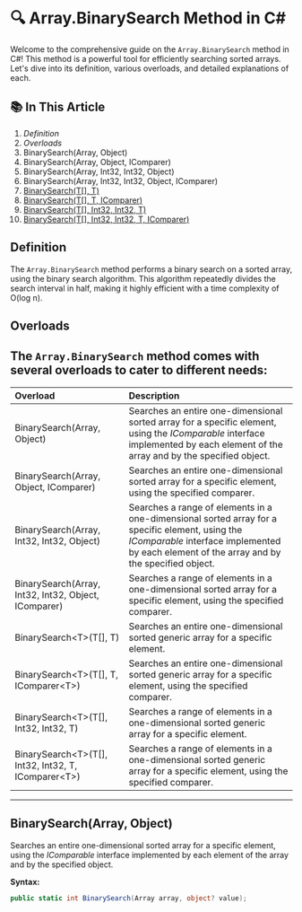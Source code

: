 ﻿# 🔍 Array.BinarySearch Method in C#

Welcome to the comprehensive guide on the `Array.BinarySearch` method in C#! This method is a powerful tool for efficiently searching sorted arrays. Let's dive into its definition, various overloads, and detailed explanations of each.

## 📚 In This Article

1. *Definition*
2. *Overloads*
3. BinarySearch(Array, Object)
4. BinarySearch(Array, Object, IComparer)
5. BinarySearch(Array, Int32, Int32, Object)
6. BinarySearch(Array, Int32, Int32, Object, IComparer)
7. [BinarySearch<T>(T[], T)](#binarysearcht-t-t)
8. [BinarySearch<T>(T[], T, IComparer<T>)](#binarysearcht-t-t-icomparert)
9. [BinarySearch<T>(T[], Int32, Int32, T)](#binarysearcht-t-int32-int32-t)
10. [BinarySearch<T>(T[], Int32, Int32, T, IComparer<T>)](#binarysearcht-t-int32-int32-t-icomparert)

## Definition

The `Array.BinarySearch` method performs a binary search on a sorted array, using the binary search algorithm. This algorithm repeatedly divides the search interval in half, making it highly efficient with a time complexity of O(log n).

## Overloads

The `Array.BinarySearch` method comes with several overloads to cater to different needs:
-------------
| Overload | Description |
|:-|:-|
| BinarySearch(Array, Object) | Searches an entire one-dimensional sorted array for a specific element, using the *IComparable* interface implemented by each element of the array and by the specified object. |
| BinarySearch(Array, Object, IComparer) | Searches an entire one-dimensional sorted array for a specific element, using the specified comparer. |
| BinarySearch(Array, Int32, Int32, Object) | Searches a range of elements in a one-dimensional sorted array for a specific element, using the *IComparable* interface implemented by each element of the array and by the specified object. |
| BinarySearch(Array, Int32, Int32, Object, IComparer) | Searches a range of elements in a one-dimensional sorted array for a specific element, using the specified comparer. |
| BinarySearch\<T>(T[], T) | Searches an entire one-dimensional sorted generic array for a specific element. |
| BinarySearch\<T>(T[], T, IComparer\<T>) | Searches an entire one-dimensional sorted generic array for a specific element, using the specified comparer. |
| BinarySearch\<T>(T[], Int32, Int32, T) | Searches a range of elements in a one-dimensional sorted generic array for a specific element. |
| BinarySearch\<T>(T[], Int32, Int32, T, IComparer\<T>) | Searches a range of elements in a one-dimensional sorted generic array for a specific element, using the specified comparer. |
-------------



## BinarySearch(Array, Object)
Searches an entire one-dimensional sorted array for a specific element, using
the *IComparable* interface implemented by each element of the array and by the specified object.

**Syntax:**
```cs --region BinarySearch(Array, Object)
public static int BinarySearch(Array array, object? value);
```

 
